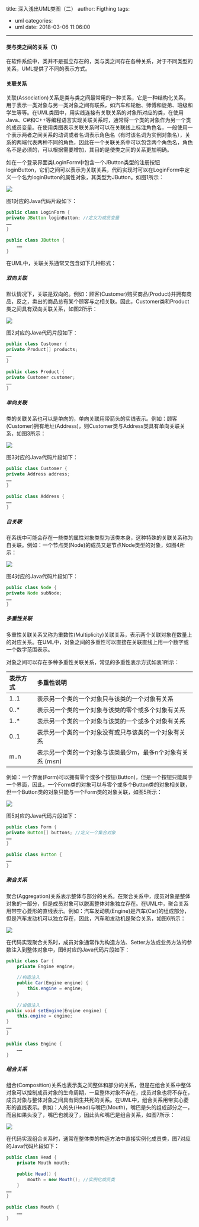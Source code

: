 title: 深入浅出UML类图（二）
author: Figthing
tags:
  - uml
categories:
  - uml
date: 2018-03-06 11:06:00
---
#### 类与类之间的关系（1）
在软件系统中，类并不是孤立存在的，类与类之间存在各种关系，对于不同类型的关系，UML提供了不同的表示方式。

#### 关联关系
关联(Association)关系是类与类之间最常用的一种关系，它是一种结构化关系，用于表示一类对象与另一类对象之间有联系，如汽车和轮胎、师傅和徒弟、班级和学生等等。在UML类图中，用实线连接有关联关系的对象所对应的类，在使用Java、C#和C++等编程语言实现关联关系时，通常将一个类的对象作为另一个类的成员变量。在使用类图表示关联关系时可以在关联线上标注角色名，一般使用一个表示两者之间关系的动词或者名词表示角色名（有时该名词为实例对象名），关系的两端代表两种不同的角色，因此在一个关联关系中可以包含两个角色名，角色名不是必须的，可以根据需要增加，其目的是使类之间的关系更加明确。

如在一个登录界面类LoginForm中包含一个JButton类型的注册按钮loginButton，它们之间可以表示为关联关系，代码实现时可以在LoginForm中定义一个名为loginButton的属性对象，其类型为JButton。如图1所示：

![](http://zhouqi-blog.oss-cn-shenzhen.aliyuncs.com/img/uml/4.jpg?imageView2/2/w/600/h/600/q/75|imageslim)

图1对应的Java代码片段如下：

```java
public class LoginForm {  
private JButton loginButton; //定义为成员变量  
……  
}  
  
public class JButton {  
    ……  
}  
```

<!--more-->

在UML中，关联关系通常又包含如下几种形式：

##### 双向关联

默认情况下，关联是双向的。例如：顾客(Customer)购买商品(Product)并拥有商品，反之，卖出的商品总有某个顾客与之相关联。因此，Customer类和Product类之间具有双向关联关系，如图2所示：

![](http://zhouqi-blog.oss-cn-shenzhen.aliyuncs.com/img/uml/5.jpg?imageView2/2/w/600/h/600/q/75|imageslim)

图2对应的Java代码片段如下：

```java
public class Customer {  
private Product[] products;  
……  
}  
  
public class Product {  
private Customer customer;  
……  
}  
```

##### 单向关联

类的关联关系也可以是单向的，单向关联用带箭头的实线表示。例如：顾客(Customer)拥有地址(Address)，则Customer类与Address类具有单向关联关系，如图3所示：

![](http://zhouqi-blog.oss-cn-shenzhen.aliyuncs.com/img/uml/6.jpg?imageView2/2/w/600/h/600/q/75|imageslim)

图3对应的Java代码片段如下：

```java
public class Customer {  
private Address address;  
……  
}  
  
public class Address {  
……  
}  
```

##### 自关联

在系统中可能会存在一些类的属性对象类型为该类本身，这种特殊的关联关系称为自关联。例如：一个节点类(Node)的成员又是节点Node类型的对象，如图4所示：

![](http://zhouqi-blog.oss-cn-shenzhen.aliyuncs.com/img/uml/7.jpg?imageView2/2/w/600/h/600/q/75|imageslim)

图4对应的Java代码片段如下：

```java
public class Node {  
private Node subNode;  
……  
}  
```

##### 多重性关联

多重性关联关系又称为重数性(Multiplicity)关联关系，表示两个关联对象在数量上的对应关系。在UML中，对象之间的多重性可以直接在关联直线上用一个数字或一个数字范围表示。

对象之间可以存在多种多重性关联关系，常见的多重性表示方式如表1所示：

| 表示方式 | 多重性说明 |
| :-- | :-- |
| 1..1 | 表示另一个类的一个对象只与该类的一个对象有关系 |
| 0..* | 表示另一个类的一个对象与该类的零个或多个对象有关系 |
| 1..* | 表示另一个类的一个对象与该类的一个或多个对象有关系 |
| 0..1 | 表示另一个类的一个对象没有或只与该类的一个对象有关系 |
| m..n | 表示另一个类的一个对象与该类最少m，最多n个对象有关系 (m≤n) |

例如：一个界面(Form)可以拥有零个或多个按钮(Button)，但是一个按钮只能属于一个界面，因此，一个Form类的对象可以与零个或多个Button类的对象相关联，但一个Button类的对象只能与一个Form类的对象关联，如图5所示：

![](http://zhouqi-blog.oss-cn-shenzhen.aliyuncs.com/img/uml/8.jpg?imageView2/2/w/600/h/600/q/75|imageslim)

图5对应的Java代码片段如下：

```java
public class Form {  
private Button[] buttons; //定义一个集合对象  
……  
}  
  
public class Button {  
……  
}  
```

##### 聚合关系

聚合(Aggregation)关系表示整体与部分的关系。在聚合关系中，成员对象是整体对象的一部分，但是成员对象可以脱离整体对象独立存在。在UML中，聚合关系用带空心菱形的直线表示。例如：汽车发动机(Engine)是汽车(Car)的组成部分，但是汽车发动机可以独立存在，因此，汽车和发动机是聚合关系，如图6所示：

![](http://zhouqi-blog.oss-cn-shenzhen.aliyuncs.com/img/uml/9.jpg?imageView2/2/w/600/h/600/q/75|imageslim)

在代码实现聚合关系时，成员对象通常作为构造方法、Setter方法或业务方法的参数注入到整体对象中，图6对应的Java代码片段如下：

```java
public class Car {  
    private Engine engine;  
  
    //构造注入  
    public Car(Engine engine) {  
        this.engine = engine;  
    }  
      
    //设值注入  
public void setEngine(Engine engine) {  
    this.engine = engine;  
}  
……  
}  
  
public class Engine {  
    ……  
}  
```

##### 组合关系

组合(Composition)关系也表示类之间整体和部分的关系，但是在组合关系中整体对象可以控制成员对象的生命周期，一旦整体对象不存在，成员对象也将不存在，成员对象与整体对象之间具有同生共死的关系。在UML中，组合关系用带实心菱形的直线表示。例如：人的头(Head)与嘴巴(Mouth)，嘴巴是头的组成部分之一，而且如果头没了，嘴巴也就没了，因此头和嘴巴是组合关系，如图7所示：

![](http://zhouqi-blog.oss-cn-shenzhen.aliyuncs.com/img/uml/10.jpg?imageView2/2/w/600/h/600/q/75|imageslim)

在代码实现组合关系时，通常在整体类的构造方法中直接实例化成员类，图7对应的Java代码片段如下：

```java
public class Head {  
    private Mouth mouth;  
  
    public Head() {  
        mouth = new Mouth(); //实例化成员类  
    }  
……  
}  
  
public class Mouth {  
    ……  
}  
```